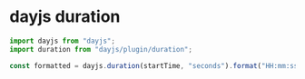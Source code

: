 # dayjs duration

```ts
import dayjs from "dayjs";
import duration from "dayjs/plugin/duration";

const formatted = dayjs.duration(startTime, "seconds").format("HH:mm:ss");
```
